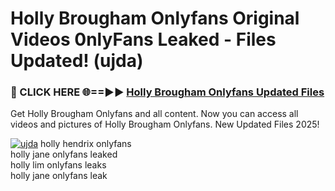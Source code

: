 # Holly Brougham Onlyfans Original Videos 0nlyFans Leaked - Files Updated! (ujda)

<h3>🔴 CLICK HERE 🌐==►► <a href="https://tinyurl.com/x26r9saj" rel="nofollow">Holly Brougham Onlyfans Updated Files</a></h3>

Get Holly Brougham Onlyfans and all content. Now you can access all videos and pictures of Holly Brougham Onlyfans. New Updated Files 2025!

[![ujda](https://i.imgur.com/LkgZPqh.gif)](https://tinyurl.com/x26r9saj)
holly hendrix onlyfans<br>
holly jane onlyfans leaked<br>
holly lim onlyfans leaks<br>
holly jane onlyfans leak